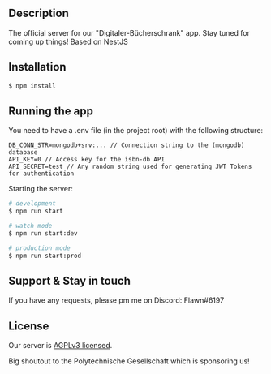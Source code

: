 ## Description
The official server for our "Digitaler-Bücherschrank" app. Stay tuned for coming up things!
Based on NestJS 


## Installation

```bash
$ npm install
```

## Running the app

You need to have a .env file (in the project root) with the following structure:
```text
DB_CONN_STR=mongodb+srv:... // Connection string to the (mongodb) database 
API_KEY=0 // Access key for the isbn-db API
API_SECRET=test // Any random string used for generating JWT Tokens for authentication
```


Starting the server:
```bash
# development
$ npm run start

# watch mode
$ npm run start:dev

# production mode
$ npm run start:prod
```

## Support & Stay in touch

If you have any requests, please pm me on Discord: Flawn#6197 

## License

Our server is [AGPLv3 licensed](https://www.gnu.org/licenses/agpl-3.0.txt).

Big shoutout to the Polytechnische Gesellschaft which is sponsoring us!
